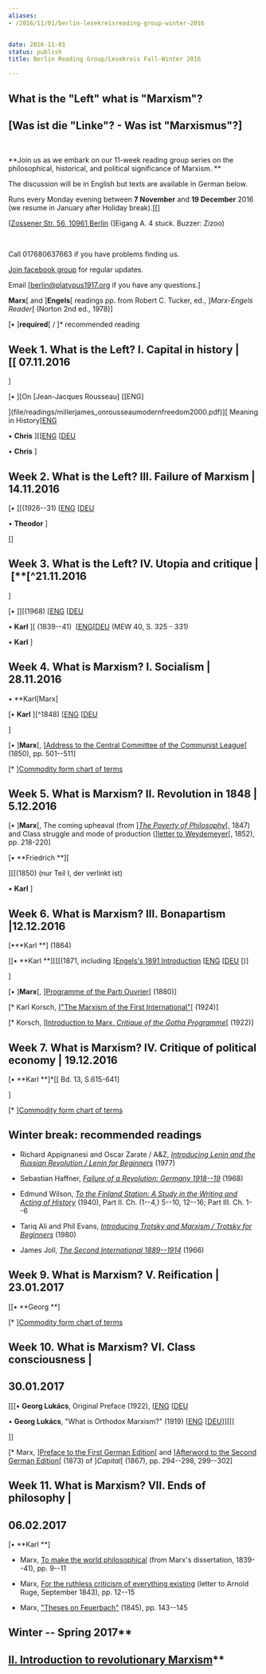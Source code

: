 ```yaml
---
aliases:
- /2016/11/01/berlin-lesekreisreading-group-winter-2016


date: 2016-11-01
status: publish
title: Berlin Reading Group/Lesekreis Fall-Winter 2016

---
```

What is the "Left" what is "Marxism"?
-

[Was ist die "Linke"? - Was ist "Marxismus"?]
--

 

**Join us as we embark on our 11-week reading group series on the philosophical, historical, and political significance of Marxism. **

The discussion will be in English but texts are available in German below.

Runs every Monday evening between **7 November** and **19 December** 2016 (we resume in January after Holiday break).[[]

[[Zossener Str. 56, 10961 Berlin](https://www.google.de/maps/place/Zossener+Str.+56,+10961+Berlin/@52.4951808,13.3931472,17z/data=!4m13!1m7!3m6!1s0x47a84fd609b0a345:0x20227d1d94a9a4ed!2sZossener+Str.+56,+10961+Berlin!3b1!8m2!3d52.4951776!4d13.3953359!3m4!1s0x47a84fd609b0a345:0x20227d1d94a9a4ed!8m2!3d52.4951776!4d13.3953359) (]Eigang A. 4 stuck. Buzzer: Zizoo)

 



Call 017680637663 if you have problems finding us.

[Join facebook group](https://www.facebook.com/groups/792065600852779/?hc_ref=NEWSFEED) for regular updates.

Email [<berlin@platypus1917.org> if you have any questions.]



**Marx**[ and ]**Engels**[ readings pp. from Robert C. Tucker, ed., ]*Marx-Engels Reader*[ (Norton 2nd ed., 1978)]

[• ]**required**[ / ]* recommended reading



###

## Week 1. What is the Left? I. Capital in history |[[ 07.11.2016

]

[• ][On [Jean-Jacques Rousseau] [[ENG]

](file/readings/millerjames_onrousseaumodernfreedom2000.pdf)][ Meaning in History[[ENG](file/readings/menandlouis_edmundwilsonfinlandstationintro2003.pdf)

• **Chris** ][[[ENG](/2008/10/01/capital-in-history-the-need-for-a-marxian-philosophy-of-history-of-the-left/) [[DEU](/2008/10/01/das-kapital-in-der-geschichte-uber-die-notwendigkeit-einer-marxistischen-geschichtsphilosophie-der-linken/)

• **Chris** ]



###

## Week 2. What is the Left? III. Failure of Marxism | 14.11.2016

[• ][(1926--31) [[ENG](file/readings/readings/horkheimer_dawnex.pdf) [[DEU](file/readings/Auszüge-aus-Dämmerung-Horkheimer-1926-31.pdf)

• **Theodor** ]



[]

## Week 3. What is the Left? IV. Utopia and critique | [**[^21.11.2016

]

[• ]][(1968) [[ENG](file/readings/readings/kolakowskileszek_conceptleft1968.pdf) [[DEU](file/readings/Kolakowski-Der-Sinn-des-Begriffes-Linke.pdf)

• **Karl** ][ (1839--41)  [[ENG](file/readings/marx_earlyphilosophicalcritique_mereader9-151.pdf)[[DEU](http://www.zeno.org/Philosophie/M/Marx,+Karl/Differenz+der+demokritischen+und+epikureischen+Naturphilosophie/%5BSachanmerkungen%5D) (MEW 40, S. 325 - 331)

• **Karl** ]



## Week 4. What is Marxism? I. Socialism | 28.11.2016

• **Karl[Marx]

[• **Karl** ][^1848) [[ENG](file/readings/marxengels_manifestoex.pdf) [[DEU](http://www.mlwerke.de/me/me04/me04_459.htm)

]

[• ]**Marx**[, ][Address to the Central Committee of the Communist League](http://www.marxists.org/archive/marx/works/1847/communist-league/1850-ad1.htm)[ (1850), pp. 501--511]

[* ][Commodity form chart of terms](file/readings/commodityform111712.pdf)



## Week 5. What is Marxism? II. Revolution in 1848 | 5.12.2016

[• ]**Marx**[, The coming upheaval (from ][*The Poverty of Philosophy*](https://www.marxists.org/archive/marx/works/1847/poverty-philosophy/ch02e.htm)[, 1847) and Class struggle and mode of production (][letter to Weydemeyer](https://www.marxists.org/archive/marx/works/1852/letters/52_03_05-ab.htm)[, 1852), pp. 218-220]

[• **Friedrich **][

][[(1850) (nur Teil I, der verlinkt ist)

• **Karl** ]



## Week 6. What is Marxism? III. Bonapartism |12.12.2016

[•**Karl **] (1864)

[[• **Karl **][[[(1871, including ][Engels's 1891 Introduction](http://www.marxists.org/archive/marx/works/1871/civil-war-france/postscript.htm) [[ENG](http://www.marxists.org/archive/marx/works/1871/civil-war-france/postscript.htm) [[DEU](http://www.mlwerke.de/me/me22/me22_188.htm) [)]

]

[• ]**Marx**[, ][Programme of the Parti Ouvrier](http://www.marxists.org/archive/marx/works/1880/05/parti-ouvrier.htm)[ (1880)]

[* Karl Korsch, ]["The Marxism of the First International"](http://www.marxists.org/archive/korsch/1924/first-international.htm)[ (1924)]

[* Korsch, ][Introduction to Marx, *Critique of the Gotha Programme*](http://www.marxists.org/archive/korsch/1922/gotha.htm)[ (1922)]



## Week 7. What is Marxism? IV. Critique of political economy | 19.12.2016

[• **Karl **]*[[ Bd. 13, S.615-641]

]

[* ][Commodity form chart of terms](file/readings/commodityform111712.pdf)



## Winter break: recommended readings

* Richard Appignanesi and Oscar Zarate / A&Z, [*Introducing Lenin and the Russian Revolution / Lenin for Beginners*](http://www.mediafire.com/file/m9h72nf0swd1bac/leninforbeginners1978.pdf) (1977)

* Sebastian Haffner, [*Failure of a Revolution: Germany 1918--19*](file/readings/haffner_failurerevolutiongermany1918-19.pdf) (1968)

* Edmund Wilson, [*To the Finland Station: A Study in the Writing and Acting of History*](http://books.google.com/books?id=6ZaTgaSeFDMC&dq=edmund%20wilson%20to%20the%20finland%20station&source=gbs_similarbooks) (1940), Part II. Ch. (1--4,) 5--10, 12--16; Part III. Ch. 1--6

* Tariq Ali and Phil Evans, [*Introducing Trotsky and Marxism / Trotsky for Beginners*](/2016/07/25/platypus-primary-marxist-reading-group-summer-fallautumn-2016-winter-2017/) (1980)

* James Joll, *[The Second International 1889--1914](file/readings/James_Joll_The_Second_International_1889-1914.pdf)* (1966)

###



## Week 9. What is Marxism? V. Reification | 23.01.2017

[[• **Georg **]

[* ][Commodity form chart of terms](file/readings/commodityform111712.pdf)



## Week 10. What is Marxism? VI. Class consciousness |

## 30.01.2017

[[[• **Georg Lukács**, Original Preface (1922), [[ENG](http://www.marxists.org/archive/lukacs/works/history/preface-1922.htm) [[DEU](http://coghnorti.files.wordpress.com/2010/08/lukacs-geschichte-klassenbewusstseinocr.pdf)

• **Georg Lukács**, "What is Orthodox Marxism?" (1919) [[ENG](http://www.marxists.org/archive/lukacs/works/history/orthodox.htm) [[DEU](http://coghnorti.files.wordpress.com/2010/08/lukacs-geschichte-klassenbewusstseinocr.pdf)]][[[

]]

[* Marx, ][Preface to the First German Edition](http://www.marxists.org/archive/marx/works/1867-c1/p1.htm)[ and ][Afterword to the Second German Edition](http://www.marxists.org/archive/marx/works/1867-c1/p3.htm)[ (1873) of ]*Capital*[ (1867), pp. 294--298, 299--302]



## Week 11. What is Marxism? VII. Ends of philosophy |

## 06.02.2017

[• **Karl **]

* Marx, [To make the world philosophical](file/readings/marx_earlyphilosophicalcritique_mereader9-151.pdf) (from Marx's dissertation, 1839--41), pp. 9--11

* Marx, [For the ruthless criticism of everything existing](file/readings/marx_earlyphilosophicalcritique_mereader9-151.pdf) (letter to Arnold Ruge, September 1843), pp. 12--15

* Marx, ["Theses on Feuerbach"](http://www.marxists.org/archive/marx/works/1845/theses/theses.htm) (1845), pp. 143--145



## Winter -- Spring 2017**

## [II. Introduction to revolutionary Marxism](/2016/07/25/platypus-primary-marxist-reading-group-summer-fallautumn-2016-winter-2017/)**
